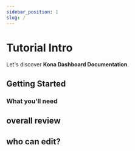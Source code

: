 ```yaml
---
sidebar_position: 1
slug: /
---
```


# Tutorial Intro

Let's discover **Kona Dashboard Documentation**.

## Getting Started

### What you'll need

## overall review

## who can edit?
